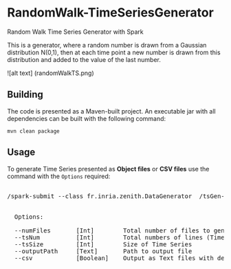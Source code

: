 # RandomWalk-TimeSeriesGenerator
Random Walk Time Series Generator with Spark

This is a generator, where a random number is drawn from a Gaussian distribution N(0,1), then at each time point a new number is drawn from this distribution and added to the value of the last number.

![alt text] (randomWalkTS.png)

## Building 
The code is presented as a Maven-built project. An executable jar with all dependencies can be built with the following command:

    mvn clean package

## Usage 
To generate Time Series presented as **Object files** or **CSV files**  use the command with the `Options` required:
<pre>

<path_to_spark_bin>/spark-submit --class fr.inria.zenith.DataGenerator  <path_to_jar>/tsGen-scala-1.0-SNAPSHOT.jar [options]

 
  Options:

  --numFiles       [Int]        Total number of files to generate
  --tsNum          [Int]        Total numbers of lines (Time Series)
  --tsSize         [Int]        Size of Time Series
  --outputPath     [Text]       Path to output file
  --csv            [Boolean]    Output as Text files with delimiter ","  


